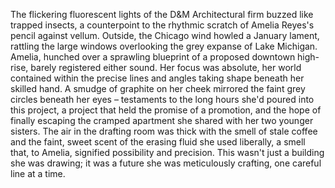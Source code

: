The flickering fluorescent lights of the D&M Architectural firm buzzed like trapped insects, a counterpoint to the rhythmic scratch of Amelia Reyes's pencil against vellum. Outside, the Chicago wind howled a January lament, rattling the large windows overlooking the grey expanse of Lake Michigan. Amelia, hunched over a sprawling blueprint of a proposed downtown high-rise, barely registered either sound. Her focus was absolute, her world contained within the precise lines and angles taking shape beneath her skilled hand.  A smudge of graphite on her cheek mirrored the faint grey circles beneath her eyes – testaments to the long hours she'd poured into this project, a project that held the promise of a promotion, and the hope of finally escaping the cramped apartment she shared with her two younger sisters. The air in the drafting room was thick with the smell of stale coffee and the faint, sweet scent of the erasing fluid she used liberally, a smell that, to Amelia, signified possibility and precision.  This wasn't just a building she was drawing; it was a future she was meticulously crafting, one careful line at a time.
